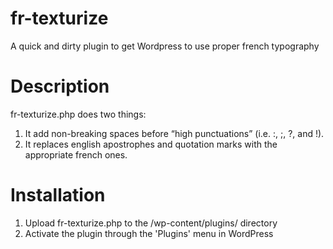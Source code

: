 fr-texturize
============

A quick and dirty plugin to get Wordpress to use proper french typography

# Description

fr-texturize.php does two things:
1. It add non-breaking spaces before “high punctuations” (i.e. :, ;, ?, and !).
2. It replaces english apostrophes and quotation marks with the appropriate french ones.

# Installation

1. Upload fr-texturize.php to the /wp-content/plugins/ directory
2. Activate the plugin through the 'Plugins' menu in WordPress
